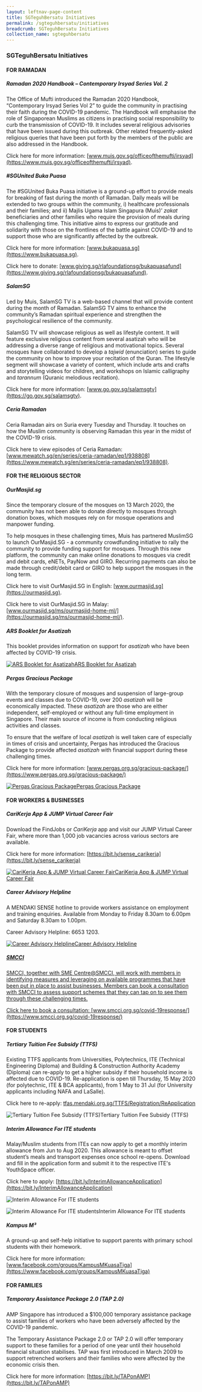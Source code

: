 ```yaml
---
layout: leftnav-page-content
title: SGTeguhBersatu Initiatives
permalink: /sgteguhbersatu/initiatives
breadcrumb: SGTeguhBersatu Initiatives
collection_name: sgteguhbersatu
---
```


### **SGTeguhBersatu Initiatives**

#### **FOR RAMADAN**

##### **Ramadan 2020 Handbook – Contemporary Irsyad Series Vol. 2**
The Office of Mufti introduced the Ramadan 2020 Handbook, “Contemporary Irsyad Series Vol 2” to guide the community in practising their faith during the COVID-19 pandemic. The Handbook will emphasise the role of Singaporean Muslims as citizens in practising social responsibility to curb the transmission of COVID-19. It includes several religious advisories that have been issued during this outbreak. Other related frequently-asked religious queries that have been put forth by the members of the public are also addressed in the Handbook.

Click here for more information: [www.muis.gov.sg/officeofthemufti/irsyad](https://www.muis.gov.sg/officeofthemufti/irsyad).

##### **#SGUnited Buka Puasa**
The #SGUnited Buka Puasa initiative is a ground-up effort to provide meals for breaking of fast during the month of Ramadan. Daily meals will be extended to two groups within the community, i) healthcare professionals and their families; and ii) Majlis Ugama Islam Singapura (Muis)’ *zakat* beneficiaries and other families who require the provision of meals during this challenging time. This initiative aims to express our gratitude and solidarity with those on the frontlines of the battle against COVID-19 and to support those who are significantly affected by the outbreak.

Click here for more information: [www.bukapuasa.sg](https://www.bukapuasa.sg).

Click here to donate: [www.giving.sg/rlafoundationsg/bukapuasafund](https://www.giving.sg/rlafoundationsg/bukapuasafund).

##### **SalamSG**
Led by Muis, SalamSG TV is a web-based channel that will provide content during the month of Ramadan. SalamSG TV aims to enhance the community’s Ramadan spiritual experience and strengthen the psychological resilience of the community. 

SalamSG TV will showcase religious as well as lifestyle content. It will feature exclusive religious content from several asatizah who will be addressing a diverse range of religious and motivational topics. Several mosques have collaborated to develop a *tajwid* (enunciation) series to guide the community on how to improve your recitation of the Quran. The lifestyle segment will showcase a variety of content, which include arts and crafts and storytelling videos for children, and workshops on Islamic calligraphy and *tarannum* (Quranic melodious recitation).

Click here for more information: [www.go.gov.sg/salamsgtv](https://go.gov.sg/salamsgtv).

##### **Ceria Ramadan**
Ceria Ramadan airs on Suria every Tuesday and Thursday. It touches on how the Muslim community is observing Ramadan this year in the midst of the COVID-19 crisis. 

Click here to view episodes of Ceria Ramadan: [www.mewatch.sg/en/series/ceria-ramadan/ep1/938808](https://www.mewatch.sg/en/series/ceria-ramadan/ep1/938808).

#### **FOR THE RELIGIOUS SECTOR**

##### **OurMasjid.sg**
Since the temporary closure of the mosques on 13 March 2020, the community has not been able to donate directly to mosques through donation boxes, which mosques rely on for mosque operations and manpower funding. 

To help mosques in these challenging times, Muis has partnered MuslimSG to launch OurMasjid.SG - a community crowdfunding initiative to rally the community to provide funding support for mosques. Through this new platform, the community can make online donations to mosques via credit and debit cards, eNETs, PayNow and GIRO. Recurring payments can also be made through credit/debit card or GIRO to help support the mosques in the long term.  

Click here to visit OurMasjid.SG in English: [www.ourmasjid.sg](https://ourmasjid.sg).

Click here to visit OurMasjid.SG in Malay: [www.ourmasjid.sg/ms/ourmasjid-home-ml/](https://ourmasjid.sg/ms/ourmasjid-home-ml/).

##### **ARS Booklet for Asatizah**
This booklet provides information on support for *asatizah* who have been affected by COVID-19 crisis.

<a href="/images/PDF/ARS_BOOKLET_FOR_ASATIZAH_2.2MB.pdf" class="project-link no-pdf-icon" target="_blank">
  <img src="/images/ARS_BOOKLET_FOR_ASATIZAH_THUMB_1.3MB.jpg" alt="ARS Booklet for Asatizah">ARS Booklet for Asatizah
</a>
  
##### **Pergas Gracious Package**
With the temporary closure of mosques and suspension of large-group events and classes due to COVID-19, over 200 *asatizah* will be economically impacted. These *asatizah* are those who are either independent, self-employed or without any full-time employment in Singapore. Their main source of income is from conducting religious activities and classes.

To ensure that the welfare of local *asatizah* is well taken care of especially in times of crisis and uncertainty, Pergas has introduced the Gracious Package to provide affected *asatizah* with financial support during these challenging times. 

Click here for more information: [www.pergas.org.sg/gracious-package/](https://www.pergas.org.sg/gracious-package/)

<a href="/images/PDF/PERGAS_GRACIOUS_PACKAGE_230KB.pdf" class="project-link no-pdf-icon" target="_blank">
  <img src="/images/PERGAS_GRACIOUS_PACKAGE_THUMB_872KB.jpg" alt="Pergas Gracious Package">Pergas Gracious Package
</a>

#### **FOR WORKERS & BUSINESSES**

##### **CariKerja App & JUMP Virtual Career Fair**
Download the FindJobs or *CariKerja* app and visit our JUMP Virtual Career Fair, where more than 1,000 job vacancies across various sectors are available. 

Click here for more information: [https://bit.ly/sense_carikerja](https://bit.ly/sense_carikerja)

<a href="/images/PDF/CARIKERJA_APP_AND_JUMP_VIRTUAL_CAREER_FAIR_476KB.pdf" class="project-link no-pdf-icon" target="_blank">
  <img src="/images/CARIKERJA_APP_AND_JUMP_VIRTUAL_CAREER_FAIR_THUMB_1.2MB.jpg" alt="CariKerja App & JUMP Virtual Career Fair">CariKerja App & JUMP Virtual Career Fair
</a>

##### **Career Advisory Helpline**
A MENDAKI SENSE hotline to provide workers assistance on employment and training enquiries. 
Available from Monday to Friday 8.30am to 6.00pm and Saturday 8.30am to 1.00pm.

Career Advisory Helpline: 6653 1203.

<a href="/images/PDF/CAREER_ADVISORY_HELPLINE_122KB.pdf" class="project-link no-pdf-icon" target="_blank">
  <img src="/images/CAREER_ADVISORY_HELPLINE_THUMB_1.8MB.jpg" alt="Career Advisory Helpline">Career Advisory Helpline

##### **SMCCI**
SMCCI, together with SME Centre@SMCCI, will work with members in identifying measures and leveraging on available programmes that have been put in place to assist businesses. Members can book a consultation with SMCCI to assess support schemes that they can tap on to see them through these challenging times.

Click here to book a consultation: [www.smcci.org.sg/covid-19response/](https://www.smcci.org.sg/covid-19response/)

#### **FOR STUDENTS**

##### **Tertiary Tuition Fee Subsidy (TTFS)**
Existing TTFS applicants from Universities, Polytechnics, ITE (Technical Engineering Diploma) and Building & Construction Authority Academy (Diploma) can re-apply to get a higher subsidy if their household income is affected due to COVID-19. Re-application is open till Thursday, 15 May 2020 (for polytechnic, ITE & BCA applicants), from 1 May to 31 Jul (for University applicants including NAFA and LaSalle).

Click here to re-apply: [tfas.mendaki.org.sg/TTFS/Registration/ReApplication](https://tfas.mendaki.org.sg/TTFS/Registration/ReApplication)

  <img src="/images/TTFS_MENDAKI_4.9MB.jpg" alt="Tertiary Tuition Fee Subsidy (TTFS)">Tertiary Tuition Fee Subsidy (TTFS)

##### **Interim Allowance For ITE students**
Malay/Muslim students from ITEs can now apply to get a monthly interim allowance from Jun to Aug 2020. This allowance is meant to offset student’s meals and transport expenses once school re-opens. Download and fill in the application form and submit it to the respective ITE's YouthSpace officer.

Click here to apply: [https://bit.ly/InterimAllowanceApplication](https://bit.ly/InterimAllowanceApplication)

  <img src="/images/INTERIM ALLOWANCE FOR ITE STUDENTS_1_98KB.jpg" alt="Interim Allowance For ITE students">

  <img src="/images/INTERIM ALLOWANCE FOR ITE STUDENTS_2_98KB.jpg" alt="Interim Allowance For ITE students">Interim Allowance For ITE students

##### **Kampus M³**
A ground-up and self-help initiative to support parents with primary school students with their homework.

Click here for more information: [www.facebook.com/groups/KampusMKuasaTiga](https://www.facebook.com/groups/KampusMKuasaTiga)

#### **FOR FAMILIES**

##### **Temporary Assistance Package 2.0 (TAP 2.0)**
AMP Singapore has introduced a $100,000 temporary assistance package to assist families of workers who have been adversely affected by the COVID-19 pandemic.

The Temporary Assistance Package 2.0 or TAP 2.0 will offer temporary support to these families for a period of one year until their household financial situation stabilises. TAP was first introduced in March 2009 to support retrenched workers and their families who were affected by the economic crisis then.

Click here for more information: [https://bit.ly/TAPonAMP](https://bit.ly/TAPonAMP)
